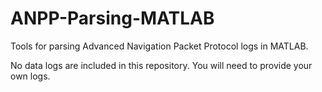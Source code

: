 # ANPP-Parsing-MATLAB
Tools for parsing Advanced Navigation Packet Protocol logs in MATLAB.

No data logs are included in this repository. You will need to provide your own logs.
